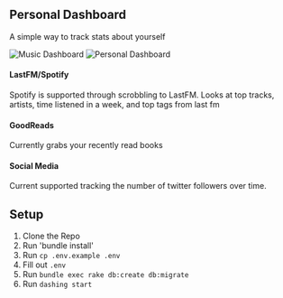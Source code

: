 Personal Dashboard
---
A simple way to track stats about yourself

![Music Dashboard](https://cloud.githubusercontent.com/assets/3074765/13199776/b8215d12-d7fc-11e5-9ec1-a45d7379259c.png)
![Personal Dashboard](https://cloud.githubusercontent.com/assets/3074765/13207152/157d2342-d8d9-11e5-9d75-64c558adb08b.png)

#### LastFM/Spotify
Spotify is supported through scrobbling to LastFM.
Looks at top tracks, artists, time listened in a week, and top tags from last fm

#### GoodReads
Currently grabs your recently read books

#### Social Media
Current supported tracking the number of twitter followers over time.

Setup
---
1. Clone the Repo
2. Run 'bundle install'
3. Run `cp .env.example .env`
4. Fill out `.env`
5. Run `bundle exec rake db:create db:migrate`
6. Run `dashing start`